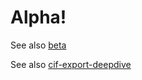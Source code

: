 # Alpha!

See also [beta](beta.md)

See also [cif-export-deepdive](cif-export-deepdive.md)

<!--

```dot exec hide-input
digraph D {
    a -> b -> c;
}
```

```
unidentified code
```

```python
import marko
marko.magic(1, 'string')
```

```python exec filename=wtf.py
import os

some_var = os.getcwd()
print(some_var)

```

```python exec filename="my_script.py"
print('hello world')
print(some_var)
```

```python exec
import pycif as pc

snowman = pc.Snowman()
show(snowman)

```

```python exec
exporter = pc.CIFExporter(snowman)
exporter.export_cif()
show(exporter.as_dot())
```
-->


